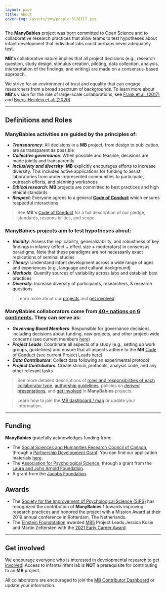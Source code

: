 ```yaml
---
layout: page
title: About
cover-img: /assets/img/people-3120717.jpg
---
```


<!---
To do:
- update funding information? MB2 Grant?
--->

The **ManyBabies** project was [born](https://babieslearninglanguage.blogspot.com/2015/12/the-manybabies-project.html) committed to Open Science and to collaborative research practices that allow teams to test hypotheses about infant development that individual labs could perhaps never adequately test. <br>

**MB's** collaborative nature implies that all project decisions (e.g., research question, study design, stimulus creation, piloting, data collection, analysis, interpretation of the findings, and writing) are made on a consensus-based approach. <br>

We strive for an environment of trust and equality that can engage researchers from a broad spectrum of backgrounds. To learn more about **MB's** vision for the role of large-scale collaborations, see [Frank et al. (2017)](https://psyarxiv.com/27b43/) and [Byers-Heinlein et al. (2020)](https://psyarxiv.com/dmhk2/).

<!-- Too detailed?
Infant research usually requires significant human and financial resources and is slow to conduct. These aspects, combined with the pressure to publish at a rapid pace to secure promotions and funding, can render the conduction of large-scale projects unpractical under individual labs contexts.

Too historical?
On the other hand, large-scale *collaborative* and *Open Science* projects have the potential to test complex hypothesis and avoid the consequences of low statistical power [(Button et al., 2013)](https://doi.org/10.1038/nrn3475) and the dramatic inflation of false positives caused by “questionable research practices” [(Simmons, Nelson, & Simonsohn, 2011)](https://doi.org/10.1177/0956797611417632). Inspired by [Klein et al. (2014)](http://dx.doi.org/10.1027/1864-9335/a000178) ManyLabs' first study, in which a group of independent labs all ran the same set of replication protocols and pooled their data, an e-mail thread began, which eventually led to a [blog post](https://babieslearninglanguage.blogspot.com/2015/12/the-manybabies-project.html), and to the formation of the consortium of infancy labs.
-->


***

## Definitions and Roles

### **ManyBabies** activities are guided by the principles of:
* <b><i>Transparency</i></b>: All decisions in a **MB** project, from design to publication, are as transparent as possible
* <b><i>Collective governance</i></b>: When possible and feasible, decisions are made jointly and transparently
* <b><i>Inclusivity and diversity</i></b>: **MB** explicitly encourages efforts to increase diversity. This includes active applications for funding to assist laboratories from under-represented communities to participate, outreach efforts, and planning workshops
* <b><i>Ethical research</i></b>: **MB** projects are committed to best practices and high ethical standards
* <b><i>Respect</i></b>: Everyone agrees to a general [**Code of Conduct**]({{site.baseurl}}/codeofconduct/) which ensures respectful interactions

> See **MB's** [Code of Conduct]({{site.baseurl}}/codeofconduct/) for a full description of our pledge, standards, responsibilities, and scope.

### **ManyBabies** [projects]({{site.baseurl}}/projects/) aim to test hypotheses about:
* <b><i>Validity</i></b>: Assess the replicability, generalizability, and robustness of key findings in infancy (effect + effect size + moderators) in consensus paradigms. Note that these paradigms are not necessarily exact replications of seminal studies
* <b><i>Theory</i></b>: Understand infant development across a wide range of ages and experiences (e.g., language and cultural background)
* <b><i>Methods</i></b>: Quantify sources of variability across labs and establish best practices
* <b><i>Diversity</i></b>: Increase diversity of participants, researchers, & research questions

> Learn more about our [projects]({{site.baseurl}}/projects/) and [get involved]({{site.baseurl}}/get_involved/)!


### **ManyBabies** collaborators come from [40+ nations on 6 continents](https://manybabies.shinyapps.io/shiny_mb_map/). They can serve as:
* <b><i>Governing Board Members</i></b>: Responsible for governance decisions, including decisions about funding, new projects, and other project-wide concerns (see current members [here]({{site.baseurl}}/people/))
* <b><i>Project Leads</i></b>: Coordinate all aspects of a study (e.g., setting up work groups, guidelines) and ensure that all aspects adhere to the **MB** [Code of Conduct]({{site.baseurl}}/code_conduct/) (see current Project Leads [here]({{site.baseurl}}/get_involved/))
* <b><i>Data Contributors</i></b>: Collect data following an experimental protocol 
* <b><i>Project Contributors</i></b>: Create stimuli, protocols, analysis code, and any other relevant tasks

> See more detailed descriptions of [roles and responsibilities of each collaborator type](https://docs.google.com/document/d/1UYSevbWnBQwd_eaBe1oKkOBX-8sMsBfiPz2kwNp7Ttc/export?format=pdf), [authorship guidelines]({{site.baseurl}}/authorship/), policies on [derived presentations]({{site.baseurl}}/derived_presentations/), and [get involved]({{site.baseurl}}/get_involved/) in **ManyBabies** projects.

> Learn how to join the [MB dashboard / map]({{site.baseurl}}/map/) or update your information.


***

## Funding
**ManyBabies** gratefully acknowledges funding from:
* The [Social Sciences and Humanities Research Council of Canada](https://www.sshrc-crsh.gc.ca/), through a [Partnership Development Grant](https://www.sshrc-crsh.gc.ca/funding-financement/programs-programmes/partnership_development_grants-subventions_partenariat_developpement-eng.aspx). You can find our application materials [here](https://osf.io/xavnd/).
* The [Association for Psychological Science](https://www.psychologicalscience.org), through a grant from the [Laura and John Arnold Foundation](http://www.laaf.org/ljaf).
* A grant from the [Jacobs Foundation](https://jacobsfoundation.org).

## Awards
* The [Society for the Improvement of Psychological Science (SIPS)](https://improvingpsych.org) has recognized the contribution of **ManyBabies 1** towards improving research practices and honored the project with a Mission Award at their 2019 annual conference in Rotterdam, The Netherlands.
* The [Einstein Foundatation](https://www.einsteinfoundation.de/index.php?id=1&L=1) awarded [MB5]({{site.baseurl}}/MB5/) Project Leads Jessica Kosie and Martin Zettersten with the [2021 Early Career Award](https://www.einsteinfoundation.de/en/award/recipients/manybabies5/). 

***

## Get involved
We encourage everyone who is interested in developmental research to [get involved]({{site.baseurl}}/get_involved/)! Access to infants/infant lab is **NOT** a prerequisite for contributing to an **MB** project.

All collaborators are encouraged to join the [MB Contributor Dashboard]({{site.baseurl}}/map/) or update your information.
